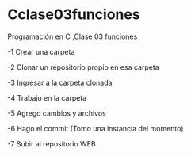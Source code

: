 # Cclase03funciones
Programación en C ,Clase 03  funciones

 -1 Crear una carpeta
  
 -2 Clonar un repositorio propio en esa carpeta
 
 -3 Ingresar a la carpeta clonada
 
 -4 Trabajo en la carpeta 
 
 -5 Agrego cambios y archivos
 
 -6 Hago el commit (Tomo una instancia del momento)
 
 -7 Subir al repositorio WEB
